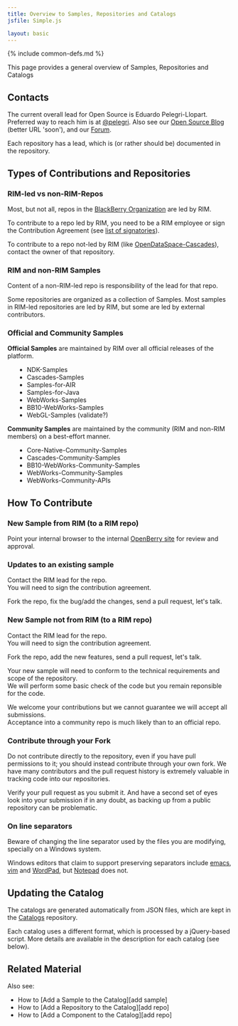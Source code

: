 ```yaml
---
title: Overview to Samples, Repositories and Catalogs
jsfile: Simple.js

layout: basic
---
```

{% include common-defs.md %}

This page provides a general overview of Samples, Repositories and Catalogs

## Contacts

The current overall lead for Open Source is Eduardo Pelegri-Llopart.
Preferred way to reach him is at [@pelegri](http://twitter.com/pelegri).
Also see our
[Open Source Blog](http://openbbnews.wordpress.com) (better URL 'soon'),
and our [Forum](http://supportforums.blackberry.com/t5/General-Open-Source-Topics/bd-p/gost).

Each repository has a lead, which is (or rather should be) documented in the repository.

## Types of Contributions and Repositories

### RIM-led vs non-RIM-Repos

Most, but not all, repos in the [BlackBerry Organization](http://github.com/blackberry) are led
by RIM.

To contribute to a repo led by RIM, you need to be a RIM employee or
sign the
Contribution Agreement (see [list of signatories](http://blackberry.github.com/approvedSignatories.html)).

To contribute to a repo not-led by RIM
(like [OpenDataSpace-Cascades](https://github.com/blackberry/opendataspace-cascades)),
contact the owner of that repository.

### RIM and non-RIM Samples

Content of a non-RIM-led repo is responsibility of the lead for that repo.

Some repositories are organized as a collection of Samples.
Most samples in RIM-led repositories are led by RIM,
but some are led by external contributors.

### Official and Community Samples

**Official Samples** are maintained by RIM over all official releases of the platform.

<div style="margin-left:10px; margin-top:10px;" class="collapsable" clabel="Show Repos" elabel="Repos">
</div>
<div style="margin-top: 2px; margin-left:20px;">
<ul>
<li>NDK-Samples</li>
<li>Cascades-Samples</li>
<li>Samples-for-AIR</li>
<li>Samples-for-Java</li>
<li>WebWorks-Samples</li>
<li>BB10-WebWorks-Samples</li>
<li>WebGL-Samples (validate?)</li>
</ul>
</div>

**Community Samples** are maintained by the community (RIM and non-RIM members) on a best-effort
manner.

<div style="margin-left:10px; margin-top:10px;" class="collapsable" clabel="Show Repos" elabel="Repos">
</div>
<div style="margin-top: 2px; margin-left:20px;">
<ul>
<li>Core-Native-Community-Samples</li>
<li>Cascades-Community-Samples</li>
<li>BB10-WebWorks-Community-Samples</li>
<li>WebWorks-Community-Samples</li>
<li>WebWorks-Community-APIs</li>
</ul>
</div>

## How To Contribute

### New Sample from RIM (to a RIM repo)

Point your internal browser to the internal [OpenBerry site](http://go/openberry) for review and approval.

### Updates to an existing sample

Contact the RIM lead for the repo.  
You will need to sign the contribution agreement.   

Fork the repo, fix the bug/add the changes, send a pull request, let's talk.   

### New Sample not from RIM (to a RIM repo)

Contact the RIM lead for the repo.  
You will need to sign the contribution agreement.   

Fork the repo, add the new features, send a pull request, let's talk.   

Your new sample will need to conform to the technical requirements and scope of the repository.  
We will perform some basic check of the code but you remain reponsible for the code.  

We welcome your contributions but we cannot guarantee we will accept all submissions.  
Acceptance into a community repo is much likely than to an official repo.

### Contribute through your Fork

Do not contribute directly to the repository, even if you have pull permissions to it;
you should instead contribute through your own fork.  We have many contributors and the
pull request history is extremely valuable in tracking code into our repositories.

Verify your pull request as you submit it.  And have a second set of eyes look into your
submission if in any doubt, as backing up from a public repository can be problematic.


### On line separators

Beware of changing the line separator used by the files you are modifying,
specially on a Windows system.

Windows editors that claim to support preserving separators include
[emacs](http://www.gnu.org/software/emacs/),
[vim](http://www.vim.org/download.php) and
[WordPad](http://en.wikipedia.org/wiki/WordPad),
but [Notepad][4] does not.

[4]: <http://en.wikipedia.org/wiki/Notepad_(software)> "Notepad software"

## Updating the Catalog

The catalogs are generated automatically from JSON files, which are kept in the
[Catalogs](http://github.com/blackberry/Catalogs) repository.

Each catalog uses a different format, which is processed by a jQuery-based script.
More details are available in the description for each catalog (see below).

## Related Material

Also see:
* How to [Add a Sample to the Catalog][add sample]
* How to [Add a Repository to the Catalog][add repo]
* How to [Add a Component to the Catalog][add repo]



